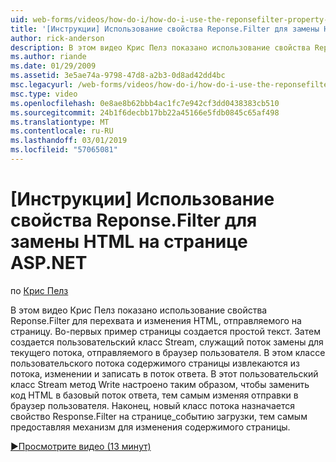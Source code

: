 ```yaml
---
uid: web-forms/videos/how-do-i/how-do-i-use-the-reponsefilter-property-to-replace-html-in-an-aspnet-page
title: '[Инструкции] Использование свойства Reponse.Filter для замены HTML на странице ASP.NET | Документация Майкрософт'
author: rick-anderson
description: В этом видео Крис Пелз показано использование свойства Reponse.Filter для перехвата и изменения HTML, отправляемого на страницу. Во-первых пример страницы создается w...
ms.author: riande
ms.date: 01/29/2009
ms.assetid: 3e5ae74a-9798-47d8-a2b3-0d8ad42dd4bc
msc.legacyurl: /web-forms/videos/how-do-i/how-do-i-use-the-reponsefilter-property-to-replace-html-in-an-aspnet-page
msc.type: video
ms.openlocfilehash: 0e8ae8b62bbb4ac1fc7e942cf3dd0438383cb510
ms.sourcegitcommit: 24b1f6decbb17bb22a45166e5fdb0845c65af498
ms.translationtype: MT
ms.contentlocale: ru-RU
ms.lasthandoff: 03/01/2019
ms.locfileid: "57065081"
---
```

<a name="how-do-i-use-the-reponsefilter-property-to-replace-html-in-an-aspnet-page"></a>[Инструкции] Использование свойства Reponse.Filter для замены HTML на странице ASP.NET
====================
по [Крис Пелз](https://twitter.com/chrispels)

В этом видео Крис Пелз показано использование свойства Reponse.Filter для перехвата и изменения HTML, отправляемого на страницу. Во-первых пример страницы создается простой текст. Затем создается пользовательский класс Stream, служащий поток замены для текущего потока, отправляемого в браузер пользователя. В этом классе пользовательского потока содержимого страницы извлекаются из потока, изменении и записать в поток ответа. В этот пользовательский класс Stream метод Write настроено таким образом, чтобы заменить код HTML в базовый поток ответа, тем самым изменяя отправки в браузер пользователя. Наконец, новый класс потока назначается свойство Response.Filter на странице\_событию загрузки, тем самым предоставляя механизм для изменения содержимого страницы.

[&#9654;Просмотрите видео (13 минут)](https://channel9.msdn.com/Blogs/ASP-NET-Site-Videos/how-do-i-use-the-reponsefilter-property-to-replace-html-in-an-aspnet-page)

